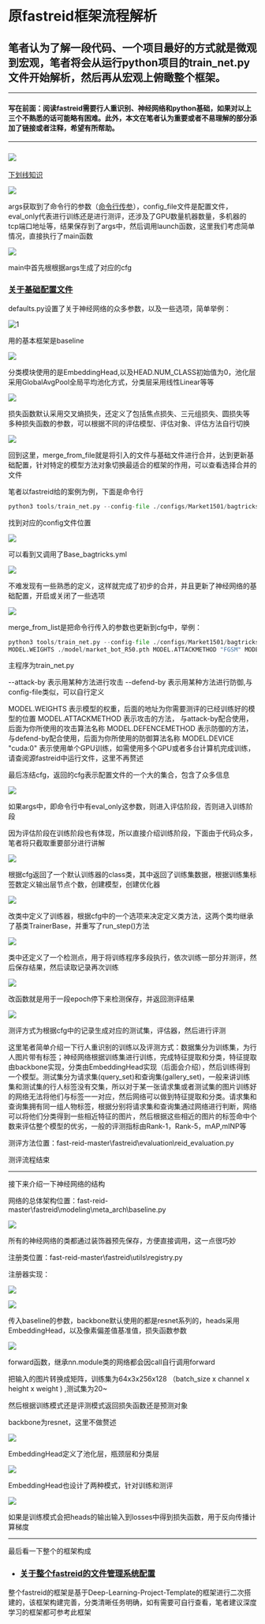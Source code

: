 # 原fastreid框架流程解析



### 

## 笔者认为了解一段代码、一个项目最好的方式就是微观到宏观，笔者将会从运行python项目的train_net.py文件开始解析，然后再从宏观上俯瞰整个框架。

------



#### 写在前面：阅读fastreid需要行人重识别、神经网络和python基础，如果对以上三个不熟悉的话可能略有困难。此外，本文在笔者认为重要或者不易理解的部分添加了链接或者注释，希望有所帮助。



------



### ![](picture/4.png)

[下划线知识](https://www.runoob.com/w3cnote/python-5-underline.html)

![](picture/5.png)

args获取到了命令行的参数（[命令行传参](https://docs.python.org/zh-cn/3/library/argparse.html)），config_file文件是配置文件，eval_only代表进行训练还是进行测评，还涉及了GPU数量机器数量，多机器的tcp端口地址等，结果保存到了args中，然后调用launch函数，这里我们考虑简单情况，直接执行了main函数

![](picture/6.png)

main中首先根根据args生成了对应的cfg

### [关于基础配置文件]([https://blog.csdn.net/gefeng1209/article/details/90668882]())

<!--文件位置在fastreid\config\defaults.py-->

defaults.py设置了关于神经网络的众多参数，以及一些选项，简单举例：

![1](picture/1.png)

用的基本框架是baseline

![](picture/2.png)

分类模块使用的是EmbeddingHead,以及HEAD.NUM_CLASS初始值为0，池化层采用GlobalAvgPool全局平均池化方式，分类层采用线性Linear等等

![](picture/3.png)

损失函数默认采用交叉熵损失，还定义了包括焦点损失、三元组损失、圆损失等 多种损失函数的参数，可以根据不同的评估模型、评估对象、评估方法自行切换

![](picture/6.png)

回到这里，merge_from_file就是将引入的文件与基础文件进行合并，达到更新基础配置，针对特定的模型方法对象切换最适合的框架的作用，可以查看选择合并的文件

笔者以fastreid给的案例为例，下面是命令行

```python
python3 tools/train_net.py --config-file ./configs/Market1501/bagtricks_R50.yml MODEL.DEVICE "cuda:0"
```

找到对应的config文件位置

![](picture/7.png)

可以看到又调用了Base_bagtricks.yml

![](picture/8.png)

不难发现有一些熟悉的定义，这样就完成了初步的合并，并且更新了神经网络的基础配置，开启或关闭了一些选项

![](picture/6.png)

merge_from_list是把命令行传入的参数也更新到cfg中，举例：

<!--注：所有执行命令行中的“ \ " 都是表示python交互式模式下的换行符号，如不需要换行删掉” \ "-->

```python
python3 tools/train_net.py --config-file ./configs/Market1501/bagtricks_R50.yml --attack-by --defend-by\
MODEL.WEIGHTS ./model/market_bot_R50.pth MODEL.ATTACKMETHOD "FGSM" MODEL.DEFENCEMETHOD "GRAD"  MODEL.DEVICE "cuda:0"
```

主程序为train_net.py

--attack-by 表示用某种方法进行攻击
--defend-by 表示用某种方法进行防御,与config-file类似，可以自行定义

MODEL.WEIGHTS 表示模型的权重，后面的地址为你需要测评的已经训练好的模型的位置
MODEL.ATTACKMETHOD 表示攻击的方法， 与attack-by配合使用，后面为你所使用的攻击算法名称
MODEL.DEFENCEMETHOD 表示防御的方法， 与defend-by配合使用，后面为你所使用的防御算法名称
MODEL.DEVICE "cuda:0" 表示使用单个GPU训练，如需使用多个GPU或者多台计算机完成训练，请查阅源fastreid中运行文件，这里不再赘述

最后冻结cfg，返回的cfg表示配置文件的一个大的集合，包含了众多信息

![](picture/9.png)

如果args中，即命令行中有eval_only这参数，则进入评估阶段，否则进入训练阶段

因为评估阶段在训练阶段也有体现，所以直接介绍训练阶段，下面由于代码众多，笔者将只截取重要部分进行讲解

![](picture/10.png)



根据cfg返回了一个默认训练器的class类，其中返回了训练集数据，根据训练集标签数定义输出层节点个数，创建模型，创建优化器

![](picture/11.png)

改类中定义了训练器，根据cfg中的一个选项来决定定义类方法，这两个类均继承了基类TrainerBase，并重写了run_step()方法

![](picture/12.png)

类中还定义了一个检测点，用于将训练程序多段执行，依次训练一部分并测评，然后保存结果，然后读取记录再次训练

![](picture/13.png)

改函数就是用于一段epoch停下来检测保存，并返回测评结果

![](picture/14.png)

测评方式为根据cfg中的记录生成对应的测试集，评估器，然后进行评测

这里笔者简单介绍一下行人重识别的训练以及评测方式：数据集分为训练集，为行人图片带有标签；神经网络根据训练集进行训练，完成特征提取和分类，特征提取由backbone实现，分类由EmbeddingHead实现（后面会介绍），然后训练得到一个模型。测试集分为请求集(query_set)和查询集(gallery_set)，一般来讲训练集和测试集的行人标签没有交集，所以对于某一张请求集或者测试集的图片训练好的网络无法将他们与标签一一对应，然后网络可以做到特征提取和分类。请求集和查询集拥有同一组人物标签，根据分别将请求集和查询集通过网络进行判断，网络可以将他们分类得到一些相近特征的图片，然后根据这些相近的图片的标签命中个数来评估整个模型的优劣，一般的评测指标由Rank-1，Rank-5，mAP,mINP等

测评方法位置：fast-reid-master\fastreid\evaluation\reid_evaluation.py

测评流程结束

------

接下来介绍一下神经网络的结构

网络的总体架构位置：fast-reid-master\fastreid\modeling\meta_arch\baseline.py

![](picture/15.png)

所有的神经网络的类都通过装饰器预先保存，方便直接调用，这一点很巧妙

注册类位置：fast-reid-master\fastreid\utils\registry.py

注册器实现：

![](picture/16.png)

![](picture/17.png)

传入baseline的参数，backbone默认使用的都是resnet系列的，heads采用EmbeddingHead，以及像素偏差值基准值，损失函数参数

![](picture/18.png)

forward函数，继承nn.module类的网络都会因call自行调用forward

把输入的图片转换成矩阵，训练集为64x3x256x128 （batch_size x channel x height x weight ) ,测试集为20~

然后根据训练模式还是评测模式返回损失函数还是预测对象

backbone为resnet，这里不做赘述

![](picture/19.png)

EmbeddingHead定义了池化层，瓶颈层和分类层

![](picture/20.png)

EmbeddingHead也设计了两种模式，针对训练和测评

![](picture/21.png)

如果是训练模式会把heads的输出输入到losses中得到损失函数，用于反向传播计算梯度



------

最后看一下整个的框架构成

- ### [关于整个fastreid的文件管理系统配置](https://github.com/L1aoXingyu/Deep-Learning-Project-Template)

整个fastreid的框架是基于Deep-Learning-Project-Template的框架进行二次搭建的，该框架构建完善，分类清晰任务明确，如有需要可自行查看，笔者建议深度学习的框架都可参考此框架

<!--yacs是一个轻量级用于定义和管理系统配置的开源库，是科学实验软件中常用的参数配置。在机器学习、深度学习模型训练过程中的超参数配置（卷积神经网络的深度，初始学习率等）。科学实验的重现性至关重要，因此，需要记录实验过程中的参数设置，以达到后期进行实验的重现。yacs使用一种简单的，可读的yaml格式。-->
